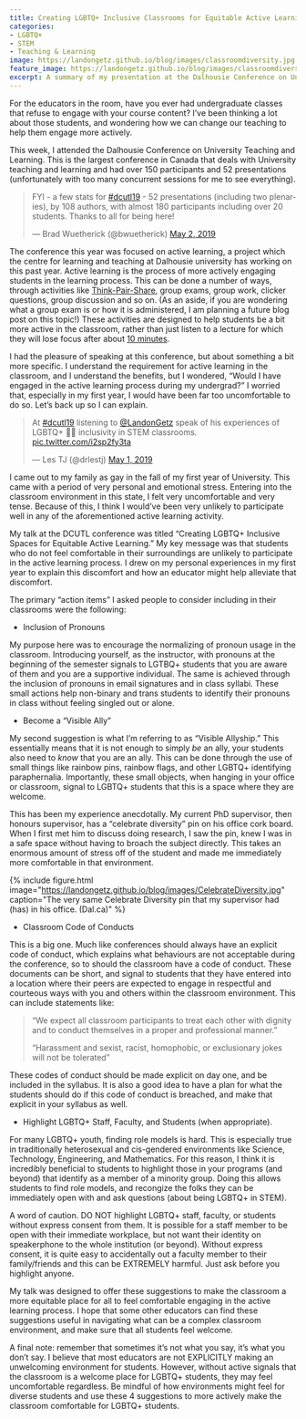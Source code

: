 ```yaml
---
title: Creating LGBTQ+ Inclusive Classrooms for Equitable Active Learning
categories:
- LGBTQ+
- STEM
- Teaching & Learning
image: https://landongetz.github.io/blog/images/classroomdiversity.jpg
feature_image: https://landongetz.github.io/blog/images/classroomdiversity.jpg
excerpt: A summary of my presentation at the Dalhousie Conference on University Teaching and Learning on LGBTQ+ Inclusive Spaces. "Quick tips" included! 
---
```


For the educators in the room, have you ever had undergraduate classes that refuse to engage with your course content? I’ve been thinking a lot about those students, and wondering how we can change our teaching to help them engage more actively. 

This week, I attended the Dalhousie Conference on University Teaching and Learning. This is the largest conference in Canada that deals with University teaching and learning and had over 150 participants and 52 presentations (unfortunately with too many concurrent sessions for me to see everything).

<blockquote class="twitter-tweet tw-align-center" data-lang="en"><p lang="en" dir="ltr">FYI - a few stats for <a href="https://twitter.com/hashtag/dcutl19?src=hash&amp;ref_src=twsrc%5Etfw">#dcutl19</a> - 52 presentations (including two plenaries), by 108 authors, with almost 180 participants including over 20 students.  Thanks to all for being here!</p>&mdash; Brad Wuetherick (@bwuetherick) <a href="https://twitter.com/bwuetherick/status/1123936462188056576?ref_src=twsrc%5Etfw">May 2, 2019</a></blockquote>
<script async src="https://platform.twitter.com/widgets.js" charset="utf-8"></script>

The conference this year was focused on active learning, a project which the centre for learning and teaching at Dalhousie university has working on this past year. Active learning is the process of more actively engaging students in the learning process. This can be done a number of ways, through activities like <a href="http://www.adlit.org/strategies/23277/">Think-Pair-Share</a>, group exams, group work, clicker questions, group discussion and so on. (As an aside, if you are wondering what a group exam is or how it is administered, I am planning a future blog post on this topic!) These activities are designed to help students be a bit more active in the classroom, rather than just listen to a lecture for which they will lose focus after about <a href="https://www.opencolleges.edu.au/informed/features/30-tricks-for-capturing-students-attention/">10 minutes</a>.

I had the pleasure of speaking at this conference, but about something a bit more specific. I understand the requirement for active learning in the classroom, and I understand the benefits, but I wondered, “Would I have engaged in the active learning process during my undergrad?” I worried that, especially in my first year, I would have been far too uncomfortable to do so. Let’s back up so I can explain.

<blockquote class="twitter-tweet tw-align-center" data-lang="en"><p lang="en" dir="ltr">At <a href="https://twitter.com/hashtag/dcutl19?src=hash&amp;ref_src=twsrc%5Etfw">#dcutl19</a> listening to <a href="https://twitter.com/LandonGetz?ref_src=twsrc%5Etfw">@LandonGetz</a> speak of his experiences of LGBTQ+ 🏳️‍🌈 inclusivity in STEM classrooms. <a href="https://t.co/i2sp2fy3ta">pic.twitter.com/i2sp2fy3ta</a></p>&mdash; Les TJ (@drlestj) <a href="https://twitter.com/drlestj/status/1123637049737842689?ref_src=twsrc%5Etfw">May 1, 2019</a></blockquote>
<script async src="https://platform.twitter.com/widgets.js" charset="utf-8"></script>

I came out to my family as gay in the fall of my first year of University. This came with a period of very personal and emotional stress. Entering into the classroom environment in this state, I felt very uncomfortable and very tense. Because of this, I think I would’ve been very unlikely to participate well in any of the aforementioned active learning activity.

My talk at the DCUTL conference was titled “Creating LGBTQ+ Inclusive Spaces for Equitable Active Learning.” My key message was that students who do not feel comfortable in their surroundings are unlikely to participate in the active learning process. I drew on my personal experiences in my first year to explain this discomfort and how an educator might help alleviate that discomfort.

The primary “action items” I asked people to consider including in their classrooms were the following:

- Inclusion of Pronouns

My purpose here was to encourage the normalizing of pronoun usage in the classroom. Introducing yourself, as the instructor, with pronouns at the beginning of the semester signals to LGTBQ+ students that you are aware of them and you are a supportive individual. The same is achieved through the inclusion of pronouns in email signatures and in class syllabi. These small actions help non-binary and trans students to identify their pronouns in class without feeling singled out or alone.

- Become a “Visible Ally”

My second suggestion is what I’m referring to as “Visible Allyship.” This essentially means that it is not enough to simply *be* an ally, your students also need to *know* that you are an ally. This can be done through the use of small things like rainbow pins, rainbow flags, and other LGBTQ+ identifying paraphernalia. Importantly, these small objects, when hanging in your office or classroom, signal to LGBTQ+ students that this is a space where they are welcome.

This has been my experience anecdotally. My current PhD supervisor, then honours supervisor, has a “celebrate diversity” pin on his office cork board. When I first met him to discuss doing research, I saw the pin, knew I was in a safe space without having to broach the subject directly. This takes an enormous amount of stress off of the student and made me immediately more comfortable in that environment.

{% include figure.html image="https://landongetz.github.io/blog/images/CelebrateDiversity.jpg" caption="The very same Celebrate Diversity pin that my supervisor had (has) in his office. (Dal.ca)" %}

- Classroom Code of Conducts

This is a big one. Much like conferences should always have an explicit code of conduct, which explains what behaviours are not acceptable during the conference, so to should the classroom have a code of conduct. These documents can be short, and signal to students that they have entered into a location where their peers are expected to engage in respectful and courteous ways with you and others within the classroom environment. This can include statements like:

<blockquote>
  <p>“We expect all classroom participants to treat each other with dignity and to conduct themselves in a proper and professional manner.”
</p>
    <p>“Harassment and sexist, racist, homophobic, or exclusionary jokes will not be tolerated”
</p>
</blockquote>

These codes of conduct should be made explicit on day one, and be included in the syllabus. It is also a good idea to have a plan for what the students should do if this code of conduct is breached, and make that explicit in your syllabus as well.

- Highlight LGBTQ+ Staff, Faculty, and Students (when appropriate).

For many LGBTQ+ youth, finding role models is hard. This is especially true in traditionally heterosexual and cis-gendered environments like Science, Technology, Engineering, and Mathematics. For this reason, I think it is incredibly beneficial to students to highlight those in your programs (and beyond) that identify as a member of a minority group. Doing this allows students to find role models, and recongize the folks they can be immediately open with and ask questions (about being LGBTQ+ in STEM).

A word of caution. DO NOT highlight LGBTQ+ staff, faculty, or students without express consent from them. It is possible for a staff member to be open with their immediate workplace, but not want their identity on speakerphone to the whole institution (or beyond). Without express consent, it is quite easy to accidentally out a faculty member to their family/friends and this can be EXTREMELY harmful. Just ask before you highlight anyone.

My talk was designed to offer these suggestions to make the classroom a more equitable place for all to feel comfortable engaging in the active learning process. I hope that some other educators can find these suggestions useful in navigating what can be a complex classroom environment, and make sure that all students feel welcome.

A final note: remember that sometimes it’s not what you say, it’s what you don’t say. I believe that most educators are not EXPLICITLY making an unwelcoming environment for students. However, without active signals that the classroom is a welcome place for LGBTQ+ students, they may feel uncomfortable regardless. Be mindful of how environments might feel for diverse students and use these 4 suggestions to more actively make the classroom comfortable for LGBTQ+ students.




